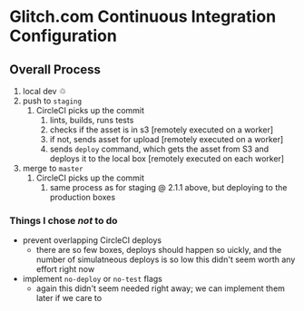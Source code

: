 # Glitch.com Continuous Integration Configuration

## Overall Process

1. local dev &#x2672;
1. push to `staging`
   1. CircleCI picks up the commit
      1. lints, builds, runs tests
      1. checks if the asset is in s3 [remotely executed on a worker]
      1. if not, sends asset for upload [remotely executed on a worker]
      1. sends `deploy` command, which gets the asset from S3 and deploys it to the local box [remotely executed on each worker]
1. merge to `master`
   1. CircleCI picks up the commit
      1. same process as for staging @ 2.1.1 above, but deploying to the production boxes

### Things I chose _not_ to do

- prevent overlapping CircleCI deploys
  - there are so few boxes, deploys should happen so uickly, and the number of simulatneous deploys is so low this didn't seem worth any effort right now
- implement `no-deploy` or `no-test` flags
  - again this didn't seem needed right away; we can implement them later if we care to
